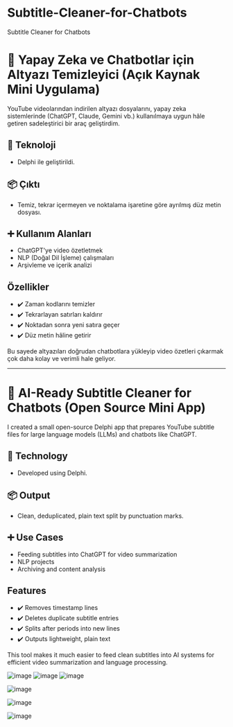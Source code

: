 # Subtitle-Cleaner-for-Chatbots
Subtitle Cleaner for Chatbots

# 🤖 Yapay Zeka ve Chatbotlar için Altyazı Temizleyici (Açık Kaynak Mini Uygulama)

YouTube videolarından indirilen altyazı dosyalarını, yapay zeka sistemlerinde (ChatGPT, Claude, Gemini vb.) kullanılmaya uygun hâle getiren sadeleştirici bir araç geliştirdim.

## 🚀 Teknoloji

- Delphi ile geliştirildi.

## 📦 Çıktı

- Temiz, tekrar içermeyen ve noktalama işaretine göre ayrılmış düz metin dosyası.

## ➕ Kullanım Alanları

- ChatGPT'ye video özetletmek  
- NLP (Doğal Dil İşleme) çalışmaları  
- Arşivleme ve içerik analizi

## Özellikler

- ✔️ Zaman kodlarını temizler  
- ✔️ Tekrarlayan satırları kaldırır  
- ✔️ Noktadan sonra yeni satıra geçer  
- ✔️ Düz metin hâline getirir

Bu sayede altyazıları doğrudan chatbotlara yükleyip video özetleri çıkarmak çok daha kolay ve verimli hale geliyor.

---

# 🤖 AI-Ready Subtitle Cleaner for Chatbots (Open Source Mini App)

I created a small open-source Delphi app that prepares YouTube subtitle files for large language models (LLMs) and chatbots like ChatGPT.

## 🚀 Technology

- Developed using Delphi.

## 📦 Output

- Clean, deduplicated, plain text split by punctuation marks.

## ➕ Use Cases

- Feeding subtitles into ChatGPT for video summarization  
- NLP projects  
- Archiving and content analysis

## Features

- ✔️ Removes timestamp lines  
- ✔️ Deletes duplicate subtitle entries  
- ✔️ Splits after periods into new lines  
- ✔️ Outputs lightweight, plain text

This tool makes it much easier to feed clean subtitles into AI systems for efficient video summarization and language processing.



![image](https://github.com/user-attachments/assets/4f7b9aa8-e38f-47c2-8edc-cdeaf5762431)
![image](https://github.com/user-attachments/assets/f84009f5-e997-41ed-8686-43124c1ee8df)
![image](https://github.com/user-attachments/assets/4432097e-e30d-40ff-8c1c-de4d771e2ec5)



![image](https://github.com/user-attachments/assets/6b27c507-a910-4ad0-a918-cc8dcbeaf70d)

![image](https://github.com/user-attachments/assets/74dbb41b-d40d-4917-81ea-7759c0f08749)

![image](https://github.com/user-attachments/assets/782255f6-bfbc-42e6-9bd1-0ce78ecaf942)
